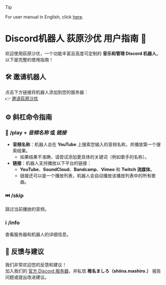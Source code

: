 > [!TIP]
> For user manual in English, click [here](https://github.com/MashiroSakurasou/EN_DiscordBotUserManual).
> 
# Discord机器人 荻原沙优 用户指南 🌟

欢迎使用荻原沙优，一个功能丰富且高度可定制的 **音乐和管理 Discord 机器人**。以下是完整的使用指南！



## 🛠 **邀请机器人**
点击下方链接将机器人添加到您的服务器：  
👉 [邀请荻原沙优](https://discord.com/oauth2/authorize?client_id=1240521816582262845&permissions=8&integration_type=0&scope=bot)


## ⚙️ **斜杠命令指南**


### 🎵 **/play** + _音频名称_ 或 _链接_
- **音频名称**：机器人会在 **YouTube** 上搜索您输入的音频名称，并播放第一个搜索结果。  
  - 如果结果不准确，请尝试添加更具体的关键词（例如歌手的名称）。  
- **链接**：机器人支持播放以下平台的链接：  
  - **YouTube**、**SoundCloud**、**Bandcamp**、**Vimeo** 和 **Twitch 流媒体**。  
  - 链接还可以是一个播放列表，机器人会自动播放该播放列表中的所有歌曲。

### ⏭️ **/skip**
跳过当前播放的音频。

### ℹ️ **/info**
查看服务器和机器人的详细信息。


## 💬 **反馈与建议**
我们非常欢迎您的反馈和建议！  
加入我们的 [官方 Discord 服务器](https://discord.gg/67vMVwTNuG)，并私信 **椎名ましろ（shiina.mashiro.）** 报告问题或提出改进建议。  

